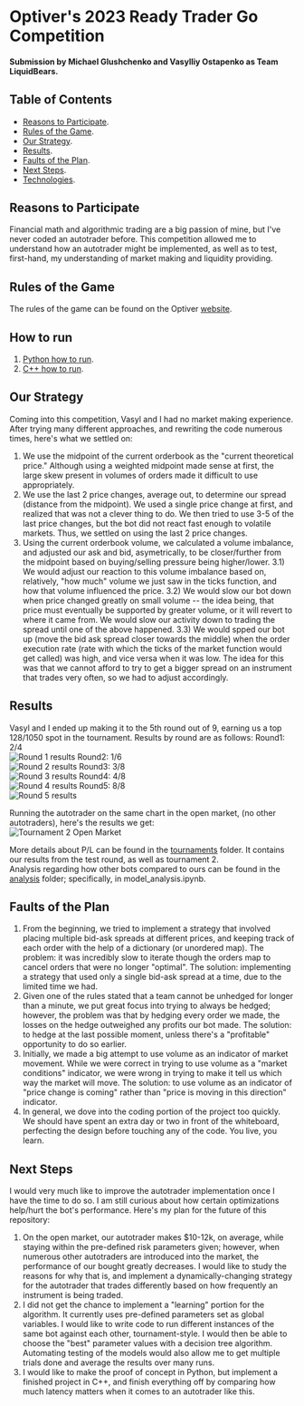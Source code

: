 # Optiver's 2023 Ready Trader Go Competition
#### Submission by Michael Glushchenko and Vasylliy Ostapenko as Team LiquidBears.

## Table of Contents
* [Reasons to Participate](https://github.com/mglush/ready-trader-go-2023/blob/main/README.md#reasons-to-participate).
* [Rules of the Game](https://github.com/mglush/ready-trader-go-2023/blob/main/README.md#rules-of-the-game).
* [Our Strategy](https://github.com/mglush/ready-trader-go-2023/blob/main/README.md#our-strategy).
* [Results](https://github.com/mglush/ready-trader-go-2023/blob/main/README.md#results).
* [Faults of the Plan](https://github.com/mglush/ready-trader-go-2023/blob/main/README.md#faults-of-the-plan).
* [Next Steps](https://github.com/mglush/ready-trader-go-2023/blob/main/README.md#next-steps).
* [Technologies](https://github.com/mglush/ready-trader-go-2023/blob/main/README.md#technologies).

## Reasons to Participate
Financial math and algorithmic trading are a big passion of mine, but I've never coded an autotrader before. This competition allowed me to understand how an autotrader might be implemented, as well as to test, first-hand, my understanding of market making and liquidity providing.

## Rules of the Game
The rules of the game can be found on the Optiver [website](https://readytradergo.optiver.com/how-to-play/).

## How to run
1) [Python how to run](https://github.com/mglush/ready-trader-go-2023/tree/main/py#ready-trader-go).
2) [C++ how to run](https://github.com/mglush/ready-trader-go-2023/tree/main/cpp#ready-trader-go).

## Our Strategy
Coming into this competition, Vasyl and I had no market making experience. After trying many different approaches, and rewriting the code numerous times, here's what we settled on:
  1) We use the midpoint of the current orderbook as the "current theoretical price." Although using a weighted midpoint made sense at first, the large skew present in volumes of orders made it difficult to use appropriately. 
  2) We use the last 2 price changes, average out, to determine our spread (distance from the midpoint). We used a single price change at first, and realized that was not a clever thing to do. We then tried to use 3-5 of the last price changes, but the bot did not react fast enough to volatile markets. Thus, we settled on using the last 2 price changes.
  3) Using the current orderbook volume, we calculated a volume imbalance, and adjusted our ask and bid, asymetrically, to be closer/further from the midpoint based on buying/selling pressure being higher/lower.
    3.1) We would adjust our reaction to this volume imbalance based on, relatively, "how much" volume we just saw in the ticks function, and how that volume influenced the price.
    3.2) We would slow our bot down when price changed greatly on small volume -- the idea being, that price must eventually be supported by greater volume, or it will revert to where it came from. We would slow our activity down to trading the spread until one of the above happened.
    3.3) We would spped our bot up (move the bid ask spread closer towards the middle) when the order execution rate (rate with which the ticks of the market function would get called) was high, and vice versa when it was low. The idea for this was that we cannot afford to try to get a bigger spread on an instrument that trades very often, so we had to adjust accordingly.

## Results
Vasyl and I ended up making it to the 5th round out of 9, earning us a top 128/1050 spot in the tournament. Results by round are as follows:
  Round1: 2/4  
![Round 1 results](https://github.com/mglush/ready-trader-go-2023/blob/main/py/analysis/result_plots/match_round1.png)
  Round2: 1/6  
![Round 2 results](https://github.com/mglush/ready-trader-go-2023/blob/main/py/analysis/result_plots/match_round2.png)
  Round3: 3/8  
![Round 3 results](https://github.com/mglush/ready-trader-go-2023/blob/main/py/analysis/result_plots/match_round3.png)
  Round4: 4/8  
![Round 4 results](https://github.com/mglush/ready-trader-go-2023/blob/main/py/analysis/result_plots/match_round4.png)
  Round5: 8/8  
![Round 5 results](https://github.com/mglush/ready-trader-go-2023/blob/main/py/analysis/result_plots/match_round5.png)

Running the autotrader on the same chart in the open market, (no other autotraders), here's the results we get:  
![Tournament 2 Open Market](https://github.com/mglush/ready-trader-go-2023/blob/main/py/analysis/result_plots/result_open_market.png)
  
More details about P/L can be found in the [tournaments](https://github.com/mglush/ready-trader-go-2023/tree/main/py/tournaments) folder. It contains our results from the test round, as well as tournament 2.  
Analysis regarding how other bots compared to ours can be found in the [analysis](https://github.com/mglush/ready-trader-go-2023/tree/main/py/analysis) folder; specifically, in model_analysis.ipynb.

## Faults of the Plan
  1) From the beginning, we tried to implement a strategy that involved placing multiple bid-ask spreads at different prices, and keeping track of each order with the help of a dictionary (or unordered map). The problem: it was incredibly slow to iterate though the orders map to cancel orders that were no longer "optimal". The solution: implementing a strategy that used only a single bid-ask spread at a time, due to the limited time we had.
  2) Given one of the rules stated that a team cannot be unhedged for longer than a minute, we put great focus into trying to always be hedged; however, the problem was that by hedging every order we made, the losses on the hedge outweighed any profits our bot made. The solution: to hedge at the last possible moment, unless there's a "profitable" opportunity to do so earlier.
  3) Initially, we made a big attempt to use volume as an indicator of market movement. While we were correct in trying to use volume as a "market conditions" indicator, we were wrong in trying to make it tell us which way the market will move. The solution: to use volume as an indicator of "price change is coming" rather than "price is moving in this direction" indicator.
  4) In general, we dove into the coding portion of the project too quickly. We should have spent an extra day or two in front of the whiteboard, perfecting the design before touching any of the code. You live, you learn.

## Next Steps 
I would very much like to improve the autotrader implementation once I have the time to do so. I am still curious about how certain optimizations help/hurt the bot's performance. Here's my plan for the future of this repository:
  1) On the open market, our autotrader makes $10-12k, on average, while staying within the pre-defined risk parameters given; however, when numerous other autotraders are introduced into the market, the performance of our bought greatly decreases. I would like to study the reasons for why that is, and implement a dynamically-changing strategy for the autotrader that trades differently based on how frequently an instrument is being traded.
  2) I did not get the chance to implement a "learning" portion for the algorithm. It currently uses pre-defined parameters set as global variables. I would like to write code to run different instances of the same bot against each other, tournament-style. I would then be able to choose the "best" parameter values with a decision tree algorithm. Automating testing of the models would also allow me to get multiple trials  done and average the results over many runs.
  3) I would like to make the proof of concept in Python, but implement a finished project in C++, and finish everything off by comparing how much latency matters when it comes to an autotrader like this.
